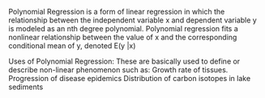 Polynomial Regression is a form of linear regression in which the relationship between the independent variable
x and dependent variable y is modeled as an nth degree polynomial. Polynomial regression fits a nonlinear relationship
between the value of x and the corresponding conditional mean of y, denoted E(y |x)

Uses of Polynomial Regression:
These are basically used to define or describe non-linear phenomenon such as:
Growth rate of tissues.
Progression of disease epidemics
Distribution of carbon isotopes in lake sediments

